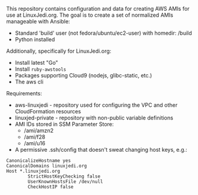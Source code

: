This repository contains configuration and data for creating AWS AMIs for use at LinuxJedi.org. The goal is to create a set of normalized AMIs manageable with Ansible:
* Standard 'build' user (not fedora/ubuntu/ec2-user) with homedir: /build
* Python installed

Additionally, specifically for LinuxJedi.org:
* Install latest "Go"
* Install `ruby-awstools`
* Packages supporting Cloud9 (nodejs, glibc-static, etc.)
* The aws cli

Requirements:
* aws-linuxjedi - repository used for configuring the VPC and other CloudFormation resources
* linuxjed-private - repository with non-public variable definitions
* AMI IDs stored in SSM Parameter Store:
  * /ami/amzn2
  * /ami/f28
  * /ami/u16
* A permissive .ssh/config that doesn't sweat changing host keys, e.g.:
```
CanonicalizeHostname yes
CanonicalDomains linuxjedi.org
Host *.linuxjedi.org
        StrictHostKeyChecking false
        UserKnownHostsFile /dev/null
        CheckHostIP false
```
